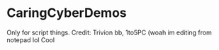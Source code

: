 # CaringCyberDemos
Only for script things.
Credit: Trivion bb, 1to5PC
(woah im editing from notepad lol
Cool